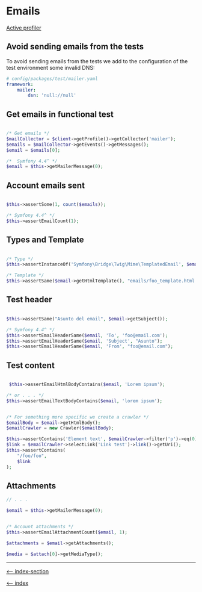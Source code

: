 # Emails

[Active profiler](https://symfony.com/doc/current/testing/profiling.html)

## Avoid sending emails from the tests

To avoid sending emails from the tests we add to the configuration of the test environment some invalid DNS:

```yaml
# config/packages/test/mailer.yaml
framework:
    mailer:
        dsn: 'null://null'
```

## Get emails in functional test

```php

/* Get emails */
$mailCollector = $client->getProfile()->getCollector('mailer');
$emails = $mailCollector->getEvents()->getMessages();
$email = $emails[0];

/*  Symfony 4.4^ */
$email = $this->getMailerMessage(0);

```
## Account emails sent

```php

$this->assertSome(1, count($emails));

/* Symfony 4.4^ */
$this->assertEmailCount(1);

```

## Types and Template

```php

/* Type */
$this->assertInstanceOf('Symfony\Bridge\Twig\Mime\TemplatedEmail', $email);

/* Template */
$this->assertSame($email->getHtmlTemplate(), "emails/foo_template.html.twig");
```

## Test header

```php

$this->assertSame("Asunto del email", $email->getSubject());

/* Symfony 4.4^ */
$this->assertEmailHeaderSame($email, 'To', 'foo@email.com');
$this->assertEmailHeaderSame($email, 'Subject', "Asunto");
$this->assertEmailHeaderSame($email, 'From', "foo@email.com");

```

## Test content

```php

 $this->assertEmailHtmlBodyContains($email, 'Lorem ipsum');

/* or . . . */
$this->assertEmailTextBodyContains($email, 'lorem ipsum');


/* For something more specific we create a crawler */
$emailBody = $email->getHtmlBody();
$emailCrawler = new Crawler($emailBody);

$this->assertContains('Element text', $emailCrawler->filter('p')->eq(0)->text());
$link = $emailCrawler->selectLink('Link test')->link()->getUri();
$this->assertContains(
    "/foo/foo",
    $link
);
```

## Attachments

```php
// . . .

$email = $this->getMailerMessage(0);


/* Account attachments */
$this->assertEmailAttachmentCount($email, 1);

$attachments = $email->getAttachments();

$media = $attach[0]->getMediaType();
```

---

[<-- index-section](/testing/index.md)

[<-- index](/README.md)
